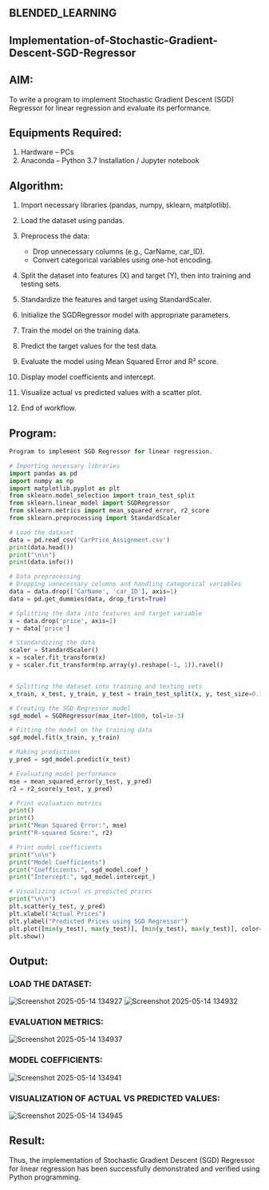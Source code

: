 ## BLENDED_LEARNING
## Implementation-of-Stochastic-Gradient-Descent-SGD-Regressor

## AIM:
To write a program to implement Stochastic Gradient Descent (SGD) Regressor for linear regression and evaluate its performance.

## Equipments Required:
1. Hardware – PCs
2. Anaconda – Python 3.7 Installation / Jupyter notebook

## Algorithm:
1. Import necessary libraries (pandas, numpy, sklearn, matplotlib).
2. Load the dataset using pandas.
3. Preprocess the data:

   * Drop unnecessary columns (e.g., CarName, car\_ID).
   * Convert categorical variables using one-hot encoding.
4. Split the dataset into features (X) and target (Y), then into training and testing sets.
5. Standardize the features and target using StandardScaler.
6. Initialize the SGDRegressor model with appropriate parameters.
7. Train the model on the training data.
8. Predict the target values for the test data.
9. Evaluate the model using Mean Squared Error and R² score.
10. Display model coefficients and intercept.
11. Visualize actual vs predicted values with a scatter plot.
12. End of workflow.

## Program:
```py
Program to implement SGD Regressor for linear regression.

# Importing necessary libraries
import pandas as pd
import numpy as np
import matplotlib.pyplot as plt
from sklearn.model_selection import train_test_split
from sklearn.linear_model import SGDRegressor
from sklearn.metrics import mean_squared_error, r2_score
from sklearn.preprocessing import StandardScaler

# Load the dataset
data = pd.read_csv('CarPrice_Assignment.csv')
print(data.head())
print("\n\n")
print(data.info())

# Data preprocessing
# Dropping unnecessary columns and handling categorical variables
data = data.drop(['CarName', 'car_ID'], axis=1)
data = pd.get_dummies(data, drop_first=True)

# Splitting the data into features and target variable
x = data.drop('price', axis=1)
y = data['price']

# Standardizing the data
scaler = StandardScaler()
x = scaler.fit_transform(x)
y = scaler.fit_transform(np.array(y).reshape(-1, 1)).ravel()


# Splitting the dataset into training and testing sets
x_train, x_test, y_train, y_test = train_test_split(x, y, test_size=0.3, random_state=1)

# Creating the SGD Regressor model
sgd_model = SGDRegressor(max_iter=1000, tol=1e-3)

# Fitting the model on the training data
sgd_model.fit(x_train, y_train)

# Making predictions
y_pred = sgd_model.predict(x_test)

# Evaluating model performance
mse = mean_squared_error(y_test, y_pred)
r2 = r2_score(y_test, y_pred)

# Print evaluation metrics
print()
print()
print("Mean Squared Error:", mse)
print("R-squared Score:", r2)

# Print model coefficients
print("\n\n")
print("Model Coefficients")
print("Coefficients:", sgd_model.coef_)
print("Intercept:", sgd_model.intercept_)

# Visualizing actual vs predicted prices
print("\n\n")
plt.scatter(y_test, y_pred)
plt.xlabel("Actual Prices")
plt.ylabel("Predicted Prices using SGD Regressor")
plt.plot([min(y_test), max(y_test)], [min(y_test), max(y_test)], color='red')  # Perfect prediction line
plt.show()

```

## Output:
### LOAD THE DATASET:
![Screenshot 2025-05-14 134927](https://github.com/user-attachments/assets/ef77303a-ac3b-47df-8ff6-696a6914dd27)
![Screenshot 2025-05-14 134932](https://github.com/user-attachments/assets/7fdc9780-4a58-4a75-a69f-8c1226869532)

### EVALUATION METRICS:
![Screenshot 2025-05-14 134937](https://github.com/user-attachments/assets/7db473af-3d52-4090-87d6-78412a7e83c1)
### MODEL COEFFICIENTS:
![Screenshot 2025-05-14 134941](https://github.com/user-attachments/assets/4c1ec1c6-0eff-42b5-be27-628072441618)
### VISUALIZATION OF ACTUAL VS PREDICTED VALUES:
![Screenshot 2025-05-14 134945](https://github.com/user-attachments/assets/35ff3fb4-5eb7-4bd3-9a02-0f996c1ec3de)

## Result:
Thus, the implementation of Stochastic Gradient Descent (SGD) Regressor for linear regression has been successfully demonstrated and verified using Python programming.
